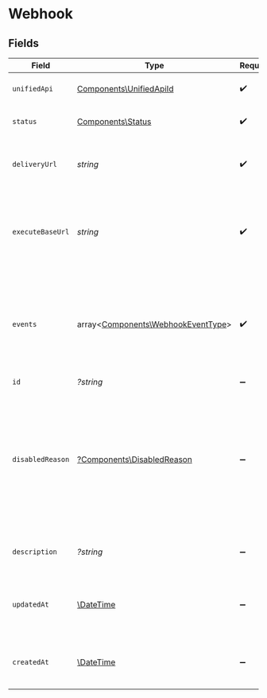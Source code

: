 # Webhook


## Fields

| Field                                                                                                                                | Type                                                                                                                                 | Required                                                                                                                             | Description                                                                                                                          | Example                                                                                                                              |
| ------------------------------------------------------------------------------------------------------------------------------------ | ------------------------------------------------------------------------------------------------------------------------------------ | ------------------------------------------------------------------------------------------------------------------------------------ | ------------------------------------------------------------------------------------------------------------------------------------ | ------------------------------------------------------------------------------------------------------------------------------------ |
| `unifiedApi`                                                                                                                         | [Components\UnifiedApiId](../../Models/Components/UnifiedApiId.md)                                                                   | :heavy_check_mark:                                                                                                                   | Name of Apideck Unified API                                                                                                          | crm                                                                                                                                  |
| `status`                                                                                                                             | [Components\Status](../../Models/Components/Status.md)                                                                               | :heavy_check_mark:                                                                                                                   | The status of the webhook.                                                                                                           | enabled                                                                                                                              |
| `deliveryUrl`                                                                                                                        | *string*                                                                                                                             | :heavy_check_mark:                                                                                                                   | The delivery url of the webhook endpoint.                                                                                            | https://example.com/my/webhook/endpoint                                                                                              |
| `executeBaseUrl`                                                                                                                     | *string*                                                                                                                             | :heavy_check_mark:                                                                                                                   | The Unify Base URL events from connectors will be sent to after service id is appended.                                              | https://unify.apideck.com/webhook/webhooks/1234/execute                                                                              |
| `events`                                                                                                                             | array<[Components\WebhookEventType](../../Models/Components/WebhookEventType.md)>                                                    | :heavy_check_mark:                                                                                                                   | The list of subscribed events for this webhook. [`*`] indicates that all events are enabled.                                         | [<br/>"vault.connection.created",<br/>"vault.connection.updated"<br/>]                                                               |
| `id`                                                                                                                                 | *?string*                                                                                                                            | :heavy_minus_sign:                                                                                                                   | N/A                                                                                                                                  | 1234                                                                                                                                 |
| `disabledReason`                                                                                                                     | [?Components\DisabledReason](../../Models/Components/DisabledReason.md)                                                              | :heavy_minus_sign:                                                                                                                   | Indicates if the webhook has has been disabled as it reached its retry limit or if account is over the usage allocated by it's plan. | retry_limit                                                                                                                          |
| `description`                                                                                                                        | *?string*                                                                                                                            | :heavy_minus_sign:                                                                                                                   | A description of the object.                                                                                                         | A description                                                                                                                        |
| `updatedAt`                                                                                                                          | [\DateTime](https://www.php.net/manual/en/class.datetime.php)                                                                        | :heavy_minus_sign:                                                                                                                   | The date and time when the object was last updated.                                                                                  | 2020-09-30T07:43:32.000Z                                                                                                             |
| `createdAt`                                                                                                                          | [\DateTime](https://www.php.net/manual/en/class.datetime.php)                                                                        | :heavy_minus_sign:                                                                                                                   | The date and time when the object was created.                                                                                       | 2020-09-30T07:43:32.000Z                                                                                                             |